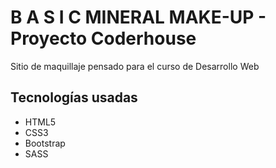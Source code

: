 <h1>B A S I C MINERAL MAKE-UP - Proyecto Coderhouse</h1>
<p>Sitio de maquillaje pensado para el curso de Desarrollo Web</p>

<h2>Tecnologías usadas</h2>
<ul>
<li>HTML5</li>
<li>CSS3</li>
<li>Bootstrap</li>
<li>SASS</li>
</ul>
